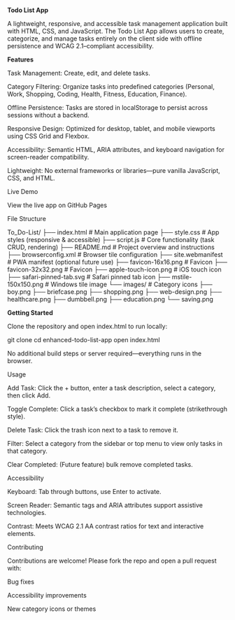 **Todo List App**

A lightweight, responsive, and accessible task management application built with HTML, CSS, and JavaScript. The Todo List App allows users to create, categorize, and manage tasks entirely on the client side with offline persistence and WCAG 2.1–compliant accessibility.

**Features**

Task Management: Create, edit, and delete tasks.

Category Filtering: Organize tasks into predefined categories (Personal, Work, Shopping, Coding, Health, Fitness, Education, Finance).

Offline Persistence: Tasks are stored in localStorage to persist across sessions without a backend.

Responsive Design: Optimized for desktop, tablet, and mobile viewports using CSS Grid and Flexbox.

Accessibility: Semantic HTML, ARIA attributes, and keyboard navigation for screen-reader compatibility.

Lightweight: No external frameworks or libraries—pure vanilla JavaScript, CSS, and HTML.

Live Demo

View the live app on GitHub Pages

File Structure

To_Do-List/
├── index.html            # Main application page
├── style.css             # App styles (responsive & accessible)
├── script.js             # Core functionality (task CRUD, rendering)
├── README.md             # Project overview and instructions
├── browserconfig.xml     # Browser tile configuration
├── site.webmanifest      # PWA manifest (optional future use)
├── favicon-16x16.png     # Favicon
├── favicon-32x32.png     # Favicon
├── apple-touch-icon.png  # iOS touch icon
├── safari-pinned-tab.svg # Safari pinned tab icon
├── mstile-150x150.png    # Windows tile image
└── images/               # Category icons
    ├── boy.png
    ├── briefcase.png
    ├── shopping.png
    ├── web-design.png
    ├── healthcare.png
    ├── dumbbell.png
    ├── education.png
    └── saving.png

**Getting Started**

Clone the repository and open index.html to run locally:

git clone 
cd enhanced-todo-list-app
open index.html

No additional build steps or server required—everything runs in the browser.

Usage

Add Task: Click the + button, enter a task description, select a category, then click Add.

Toggle Complete: Click a task’s checkbox to mark it complete (strikethrough style).

Delete Task: Click the trash icon next to a task to remove it.

Filter: Select a category from the sidebar or top menu to view only tasks in that category.

Clear Completed: (Future feature) bulk remove completed tasks.

Accessibility

Keyboard: Tab through buttons, use Enter to activate.

Screen Reader: Semantic tags and ARIA attributes support assistive technologies.

Contrast: Meets WCAG 2.1 AA contrast ratios for text and interactive elements.

Contributing

Contributions are welcome! Please fork the repo and open a pull request with:

Bug fixes

Accessibility improvements

New category icons or themes

